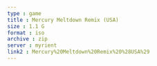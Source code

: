 ```yaml
---
type : game
title : Mercury Meltdown Remix (USA)
size : 1.1 G
format : iso
archive : zip
server : myrient
link2 : Mercury%20Meltdown%20Remix%20%28USA%29
---
```

